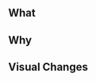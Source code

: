 ## What
<!-- Description of the change being made -->
<!-- Remember to add this to the CHANGELOG if applicable -->

## Why
<!-- What are the reasons behind this change being made? -->

## Visual Changes
<!-- If change results in visual changes, include detailed screenshots that show the various states. -->

<!-- Please ensure that the changes are reviewed by a Designer if required. -->
<!-- To help Designers, please include a link to specific elements to review, -->
<!-- for example to https://components-gem-pr-[PULL REQUEST NUMBER].herokuapp.com/public -->

<!-- Please ensure component CSS isolation is working on your component. You can render your component alongside every other component's CSS by looking at `/component-guide/[your-component]/preview?all_components=true` and `/component-guide/[your-component]/preview?all_components=true&render_component_first=true`>

### Before


### After
